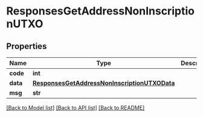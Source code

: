 # ResponsesGetAddressNonInscriptionUTXO

## Properties
Name | Type | Description | Notes
------------ | ------------- | ------------- | -------------
**code** | **int** |  | [optional] 
**data** | [**ResponsesGetAddressNonInscriptionUTXOData**](ResponsesGetAddressNonInscriptionUTXOData.md) |  | [optional] 
**msg** | **str** |  | [optional] 

[[Back to Model list]](../README.md#documentation-for-models) [[Back to API list]](../README.md#documentation-for-api-endpoints) [[Back to README]](../README.md)

